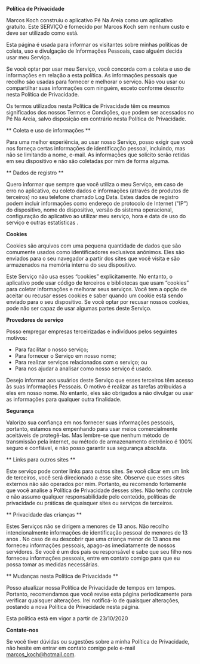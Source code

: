 **Política de Privacidade**

Marcos Koch construiu o aplicativo Pé Na Areia como um aplicativo gratuito. Este SERVIÇO é fornecido por Marcos Koch sem nenhum custo e deve ser utilizado como está.

Esta página é usada para informar os visitantes sobre minhas políticas de coleta, uso e divulgação de Informações Pessoais, caso alguém decida usar meu Serviço.

Se você optar por usar meu Serviço, você concorda com a coleta e uso de informações em relação a esta política. As informações pessoais que recolho são usadas para fornecer e melhorar o serviço. Não vou usar ou compartilhar suas informações com ninguém, exceto conforme descrito nesta Política de Privacidade.

Os termos utilizados nesta Política de Privacidade têm os mesmos significados dos nossos Termos e Condições, que podem ser acessados ​​no Pé Na Areia, salvo disposição em contrário nesta Política de Privacidade.

** Coleta e uso de informações **

Para uma melhor experiência, ao usar nosso Serviço, posso exigir que você nos forneça certas informações de identificação pessoal, incluindo, mas não se limitando a nome, e-mail. As informações que solicito serão retidas em seu dispositivo e não são coletadas por mim de forma alguma.

** Dados de registro **

Quero informar que sempre que você utiliza o meu Serviço, em caso de erro no aplicativo, eu coleto dados e informações (através de produtos de terceiros) no seu telefone chamado Log Data. Estes dados de registro podem incluir informações como endereço de protocolo de Internet ("IP") do dispositivo, nome do dispositivo, versão do sistema operacional, configuração do aplicativo ao utilizar meu serviço, hora e data de uso do serviço e outras estatísticas .

**Cookies**

Cookies são arquivos com uma pequena quantidade de dados que são comumente usados ​​como identificadores exclusivos anônimos. Eles são enviados para o seu navegador a partir dos sites que você visita e são armazenados na memória interna do seu dispositivo.

Este Serviço não usa esses “cookies” explicitamente. No entanto, o aplicativo pode usar código de terceiros e bibliotecas que usam “cookies” para coletar informações e melhorar seus serviços. Você tem a opção de aceitar ou recusar esses cookies e saber quando um cookie está sendo enviado para o seu dispositivo. Se você optar por recusar nossos cookies, pode não ser capaz de usar algumas partes deste Serviço.

**Provedores de serviço**

Posso empregar empresas terceirizadas e indivíduos pelos seguintes motivos:

* Para facilitar o nosso serviço;
* Para fornecer o Serviço em nosso nome;
* Para realizar serviços relacionados com o serviço; ou
* Para nos ajudar a analisar como nosso serviço é usado.

Desejo informar aos usuários deste Serviço que esses terceiros têm acesso às suas Informações Pessoais. O motivo é realizar as tarefas atribuídas a eles em nosso nome. No entanto, eles são obrigados a não divulgar ou usar as informações para qualquer outra finalidade.

**Segurança**

Valorizo ​​sua confiança em nos fornecer suas informações pessoais, portanto, estamos nos empenhando para usar meios comercialmente aceitáveis ​​de protegê-las. Mas lembre-se que nenhum método de transmissão pela internet, ou método de armazenamento eletrônico é 100% seguro e confiável, e não posso garantir sua segurança absoluta.

** Links para outros sites **

Este serviço pode conter links para outros sites. Se você clicar em um link de terceiros, você será direcionado a esse site. Observe que esses sites externos não são operados por mim. Portanto, eu recomendo fortemente que você analise a Política de Privacidade desses sites. Não tenho controle e não assumo qualquer responsabilidade pelo conteúdo, políticas de privacidade ou práticas de quaisquer sites ou serviços de terceiros.

** Privacidade das crianças **

Estes Serviços não se dirigem a menores de 13 anos. Não recolho intencionalmente informações de identificação pessoal de menores de 13 anos \. No caso de eu descobrir que uma criança menor de 13 anos me forneceu informações pessoais, apago-as imediatamente de nossos servidores. Se você é um dos pais ou responsável e sabe que seu filho nos forneceu informações pessoais, entre em contato comigo para que eu possa tomar as medidas necessárias.

** Mudanças nesta Política de Privacidade **

Posso atualizar nossa Política de Privacidade de tempos em tempos. Portanto, recomendamos que você revise esta página periodicamente para verificar quaisquer alterações. Irei notificá-lo de quaisquer alterações, postando a nova Política de Privacidade nesta página.

Esta política está em vigor a partir de 23/10/2020

**Contate-nos**

Se você tiver dúvidas ou sugestões sobre a minha Política de Privacidade, não hesite em entrar em contato comigo pelo e-mail marcos_koch@hotmail.com.

